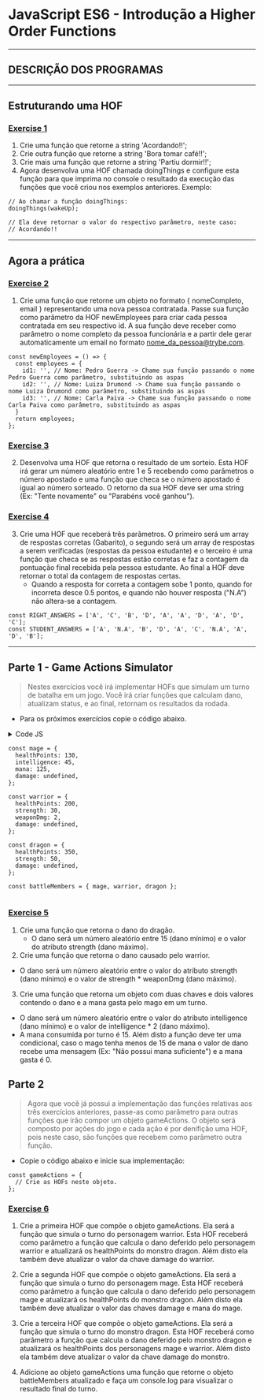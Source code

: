 # JavaScript ES6 - Introdução a Higher Order Functions

---

## DESCRIÇÃO DOS PROGRAMAS

---

## Estruturando uma HOF

### [Exercise 1](./exercise1/script.js)

1. Crie uma função que retorne a string 'Acordando!!';
2. Crie outra função que retorne a string 'Bora tomar café!!';
3. Crie mais uma função que retorne a string 'Partiu dormir!!';
4. Agora desenvolva uma HOF chamada doingThings e configure esta função para que imprima no console o resultado da execução das funções que você criou nos exemplos anteriores. Exemplo:

```
// Ao chamar a função doingThings:
doingThings(wakeUp);

// Ela deve retornar o valor do respectivo parâmetro, neste caso:
// Acordando!!
```

---

## Agora a prática

### [Exercise 2](./exercise2/script.js)

1. Crie uma função que retorne um objeto no formato { nomeCompleto, email } representando uma nova pessoa contratada. Passe sua função como parâmetro da HOF newEmployees para criar cada pessoa contratada em seu respectivo id. A sua função deve receber como parâmetro o nome completo da pessoa funcionária e a partir dele gerar automaticamente um email no formato nome_da_pessoa@trybe.com.

```
const newEmployees = () => {
  const employees = {
    id1: '', // Nome: Pedro Guerra -> Chame sua função passando o nome Pedro Guerra como parâmetro, substituindo as aspas
    id2: '', // Nome: Luiza Drumond -> Chame sua função passando o nome Luiza Drumond como parâmetro, substituindo as aspas
    id3: '', // Nome: Carla Paiva -> Chame sua função passando o nome Carla Paiva como parâmetro, substituindo as aspas
  }
  return employees;
};
```

### [Exercise 3](./exercise3/script.js)

2. Desenvolva uma HOF que retorna o resultado de um sorteio. Esta HOF irá gerar um número aleatório entre 1 e 5 recebendo como parâmetros o número apostado e uma função que checa se o número apostado é igual ao número sorteado. O retorno da sua HOF deve ser uma string (Ex: "Tente novamente" ou "Parabéns você ganhou").

### [Exercise 4](./exercise4/script.js)

3. Crie uma HOF que receberá três parâmetros. O primeiro será um array de respostas corretas (Gabarito), o segundo será um array de respostas a serem verificadas (respostas da pessoa estudante) e o terceiro é uma função que checa se as respostas estão corretas e faz a contagem da pontuação final recebida pela pessoa estudante. Ao final a HOF deve retornar o total da contagem de respostas certas.
    - Quando a resposta for correta a contagem sobe 1 ponto, quando for incorreta desce 0.5 pontos, e quando não houver resposta ("N.A") não altera-se a contagem.

```
const RIGHT_ANSWERS = ['A', 'C', 'B', 'D', 'A', 'A', 'D', 'A', 'D', 'C'];
const STUDENT_ANSWERS = ['A', 'N.A', 'B', 'D', 'A', 'C', 'N.A', 'A', 'D', 'B'];
```

---

## Parte 1 - Game Actions Simulator

> Nestes exercícios você irá implementar HOFs que simulam um turno de batalha em um jogo. Você irá criar funções que calculam dano, atualizam status, e ao final, retornam os resultados da rodada.

- Para os próximos exercícios copie o código abaixo.

<details>

<summary>Code JS<summary>

```
const mage = {
  healthPoints: 130,
  intelligence: 45,
  mana: 125,
  damage: undefined,
};

const warrior = {
  healthPoints: 200,
  strength: 30,
  weaponDmg: 2,
  damage: undefined,
};

const dragon = {
  healthPoints: 350,
  strength: 50,
  damage: undefined,
};

const battleMembers = { mage, warrior, dragon };
```

</details>

### [Exercise 5](./exercise5/script.js)

1. Crie uma função que retorna o dano do dragão.
    - O dano será um número aleatório entre 15 (dano mínimo) e o valor do atributo strength (dano máximo).
2. Crie uma função que retorna o dano causado pelo warrior.
  - O dano será um número aleatório entre o valor do atributo strength (dano mínimo) e o valor de strength * weaponDmg (dano máximo).
3. Crie uma função que retorna um objeto com duas chaves e dois valores contendo o dano e a mana gasta pelo mago em um turno.
  - O dano será um número aleatório entre o valor do atributo intelligence (dano mínimo) e o valor de intelligence * 2 (dano máximo).
  - A mana consumida por turno é 15. Além disto a função deve ter uma condicional, caso o mago tenha menos de 15 de mana o valor de dano recebe uma mensagem (Ex: "Não possui mana suficiente") e a mana gasta é 0.

## Parte 2

> Agora que você já possui a implementação das funções relativas aos três exercícios anteriores, passe-as como parâmetro para outras funções que irão compor um objeto gameActions. O objeto será composto por ações do jogo e cada ação é por denifição uma HOF, pois neste caso, são funções que recebem como parâmetro outra função.
- Copie o código abaixo e inicie sua implementação:

```
const gameActions = {
  // Crie as HOFs neste objeto.
};
```

### [Exercise 6](./exercise6/)

1. Crie a primeira HOF que compõe o objeto gameActions. Ela será a função que simula o turno do personagem warrior. Esta HOF receberá como parâmetro a função que calcula o dano deferido pelo personagem warrior e atualizará os healthPoints do monstro dragon. Além disto ela também deve atualizar o valor da chave damage do warrior.

2. Crie a segunda HOF que compõe o objeto gameActions. Ela será a função que simula o turno do personagem mage. Esta HOF receberá como parâmetro a função que calcula o dano deferido pelo personagem mage e atualizará os healthPoints do monstro dragon. Além disto ela também deve atualizar o valor das chaves damage e mana do mage.

3. Crie a terceira HOF que compõe o objeto gameActions. Ela será a função que simula o turno do monstro dragon. Esta HOF receberá como parâmetro a função que calcula o dano deferido pelo monstro dragon e atualizará os healthPoints dos personagens mage e warrior. Além disto ela também deve atualizar o valor da chave damage do monstro.

4. Adicione ao objeto gameActions uma função que retorne o objeto battleMembers atualizado e faça um console.log para visualizar o resultado final do turno.

